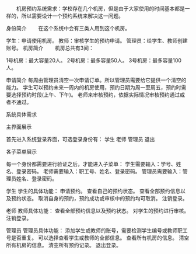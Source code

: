 
  机房预约系统需求：学校存在几个机房，但是由于大家使用的时间基本都是一样的，所以需要设计一个预约系统来解决这一问题。

身份简介
  在这个系统中会有三类人用到这个机房。

学生：申请使用机房。
教师：审核学生的预约申请。
管理员：给学生、教师创建账号。
机房简介
  机房总共有3间：

1号机房：最大容量20人。
2号机房：最多容量50人。
3号机房：最多容量100人。

申请简介
每周由管理员清空一次申请订单。所以管理员需要给它提供一个清空的能力。
学生可以预约未来一周内的机房使用，预约日期为周一至周五，预约时需要选择预约时段(上午、下午)。
老师来审核预约，依据实际情况审核预约通过或者不通过。

系统具体需求

主界面展示

首先进入系统登录界面，可选登录身份有：
学生
老师
管理员
退出

各子菜单展示

每一个身份都需要进行验证之后，才能进入子菜单：
学生需要输入：学号、姓名、登录密码。
老师需要输入：职工号、姓名、登录密码。
管理员需要输入：管理员姓名、登录密码。

学生
学生的具体功能：
申请预约。
查看自己的预约状态。
查看全部预约信息以及预约状态。
取消自身的预约，预约成功或审核中的预约均可取消。
注销登录。

老师
教师具体功能：
查看全部预约信息以及预约状态。
对学生的预约进行审核。
注销登录。

管理员
管理员具体功能：
添加学生或教师的账号，需要检测学生编号或教师职工号是否重复。
可以选择查看学生或教师的全部信息。
查看所有机房的信息。
清空所有机房的信息。
清空所有预约记录。
退出登录。
